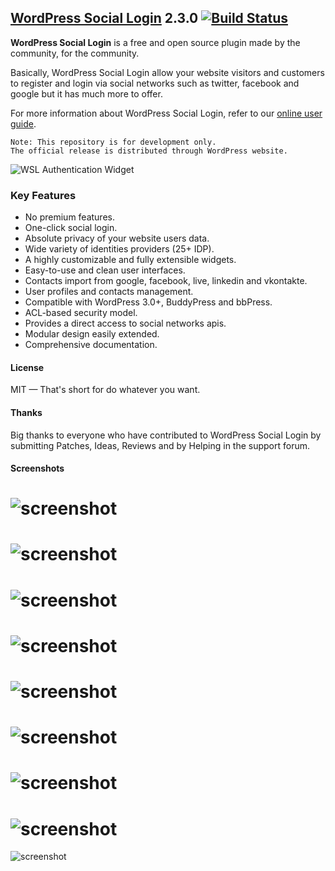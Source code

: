 ## [WordPress Social Login](https://wordpress.org/plugins/wordpress-social-login/) 2.3.0 [![Build Status](https://travis-ci.org/miled/wordpress-social-login.svg?branch=master)](https://travis-ci.org/miled/wordpress-social-login)

**WordPress Social Login** is a free and open source plugin made by the community, for the community.

Basically, WordPress Social Login allow your website visitors and customers to register and login via social networks such as twitter, facebook and google but it has much more to offer.

For more information about WordPress Social Login, refer to our [online user guide](http://miled.github.io/wordpress-social-login/).

    Note: This repository is for development only. 
    The official release is distributed through WordPress website.
![WSL Authentication Widget](https://raw.githubusercontent.com/miled/wordpress-social-login/master/screenshot-1.png)

### Key Features

- No premium features.
- One-click social login.
- Absolute privacy of your website users data.
- Wide variety of identities providers (25+ IDP).
- A highly customizable and fully extensible widgets.
- Easy-to-use and clean user interfaces.
- Contacts import from google, facebook, live, linkedin and vkontakte.
- User profiles and contacts management.
- Compatible with WordPress 3.0+, BuddyPress and bbPress.
- ACL-based security model.
- Provides a direct access to social networks apis.
- Modular design easily extended.
- Comprehensive documentation.

#### License 

MIT — That's short for do whatever you want.

#### Thanks

Big thanks to everyone who have contributed to WordPress Social Login by submitting Patches, Ideas, Reviews and by Helping in the support forum. 

#### Screenshots
![screenshot](https://raw.githubusercontent.com/miled/wordpress-social-login/master/screenshot-2.png)
===
![screenshot](https://raw.githubusercontent.com/miled/wordpress-social-login/master/screenshot-3.png)
===
![screenshot](http://miled.github.io/wordpress-social-login/assets/img/theme_fontawesome.png)
===
![screenshot](https://raw.githubusercontent.com/miled/wordpress-social-login/master/screenshot-4.png)
=
![screenshot](https://raw.githubusercontent.com/miled/wordpress-social-login/master/screenshot-5.png)
===
![screenshot](https://raw.githubusercontent.com/miled/wordpress-social-login/master/screenshot-6.png)
===
![screenshot](https://raw.githubusercontent.com/miled/wordpress-social-login/master/screenshot-7.png)
===
![screenshot](https://raw.githubusercontent.com/miled/wordpress-social-login/master/screenshot-8.png)
===
![screenshot](https://raw.githubusercontent.com/miled/wordpress-social-login/master/screenshot-9.png)
